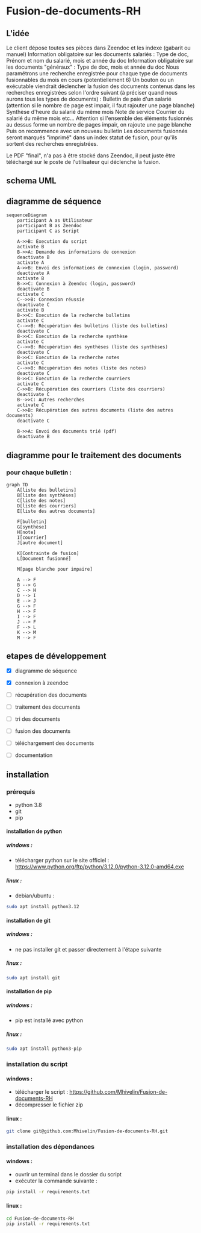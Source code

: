 # Fusion-de-documents-RH

## L'idée 

Le client dépose toutes ses pièces dans Zeendoc et les indexe (gabarit ou manuel)
Information obligatoire sur les documents salariés : Type de doc, Prénom et nom du salarié, mois et année du doc
Information obligatoire sur les documents "généraux" : Type de doc, mois et année du doc
Nous paramétrons une recherche enregistrée pour chaque type de documents fusionnables du mois en cours (potentiellement 6)
Un bouton ou un exécutable viendrait déclencher la fusion des documents contenus dans les recherches enregistrées selon l'ordre suivant (à préciser quand nous aurons tous les types de documents) :
Bulletin de paie d'un salarié (attention si le nombre de page est impair, il faut rajouter une page blanche)
Synthèse d'heure du salarié du même mois
Note de service
Courrier du salarié du même mois
etc...
Attention si l'ensemble des éléments fusionnés au dessus forme un nombre de pages impair, on rajoute une page blanche
Puis on recommence avec un nouveau bulletin
Les documents fusionnés seront marqués "imprimé" dans un index statut de fusion, pour qu'ils sortent des recherches enregistrées.

Le PDF "final", n'a pas à être stocké dans Zeendoc, il peut juste être téléchargé sur le poste de l'utilisateur qui déclenche la fusion.

## schema UML

## diagramme de séquence

```mermaid
sequenceDiagram
    participant A as Utilisateur
    participant B as Zeendoc
    participant C as Script

    A->>B: Execution du script
    activate B
    B->>A: Demande des informations de connexion
    deactivate B
    activate A
    A->>B: Envoi des informations de connexion (login, password)
    deactivate A
    activate B
    B->>C: Connexion à Zeendoc (login, password)
    deactivate B
    activate C
    C-->>B: Connexion réussie 
    deactivate C
    activate B
    B->>C: Execution de la recherche bulletins 
    activate C
    C-->>B: Récupération des bulletins (liste des bulletins)
    deactivate C
    B->>C: Execution de la recherche synthèse
    activate C
    C-->>B: Récupération des synthèses (liste des synthèses)
    deactivate C
    B->>C: Execution de la recherche notes
    activate C
    C-->>B: Récupération des notes (liste des notes)
    deactivate C
    B->>C: Execution de la recherche courriers
    activate C
    C->>B: Récupération des courriers (liste des courriers)
    deactivate C
    B-->>C: Autres recherches
    activate C
    C->>B: Récupération des autres documents (liste des autres documents)
    deactivate C
    
    B->>A: Envoi des documents trié (pdf)
    deactivate B

```

## diagramme pour le traitement des documents

### pour chaque bulletin :


```mermaid
graph TD
    A[liste des bulletins]
    B[liste des synthèses]
    C[liste des notes]
    D[liste des courriers]
    E[liste des autres documents]

    F[bulletin]
    G[synthèse]
    H[note]
    I[courrier]
    J[autre document]

    K[Contrainte de fusion]
    L[Document fusionné]

    M[page blanche pour impaire]

    A --> F
    B --> G
    C --> H
    D --> I
    E --> J
    G --> F
    H --> F
    I --> F
    J --> F
    F --> L
    K --> M
    M --> F
```



## etapes de développement

- [x] diagramme de séquence
- [x] connexion à zeendoc
- [ ] récupération des documents
- [ ] traitement des documents
- [ ] tri des documents
- [ ] fusion des documents
- [ ] téléchargement des documents
- [ ] documentation



## installation

### prérequis

- python 3.8
- git
- pip

#### installation de python

##### windows :

- télécharger python sur le site officiel : https://www.python.org/ftp/python/3.12.0/python-3.12.0-amd64.exe

##### linux :

- debian/ubuntu : 
```bash
sudo apt install python3.12
```

#### installation de git

##### windows :

- ne pas installer git et passer directement à l'étape suivante

##### linux :

```bash
sudo apt install git
```

#### installation de pip

##### windows :

- pip est installé avec python

##### linux :

```bash
sudo apt install python3-pip
```

### installation du script

#### windows :

- télécharger le script : https://github.com/Mhivelin/Fusion-de-documents-RH
- décompresser le fichier zip

#### linux :

```bash
git clone git@github.com:Mhivelin/Fusion-de-documents-RH.git
```

### installation des dépendances

#### windows :

- ouvrir un terminal dans le dossier du script
- exécuter la commande suivante :
```bash
pip install -r requirements.txt
```

#### linux :

```bash
cd Fusion-de-documents-RH
pip install -r requirements.txt
```


